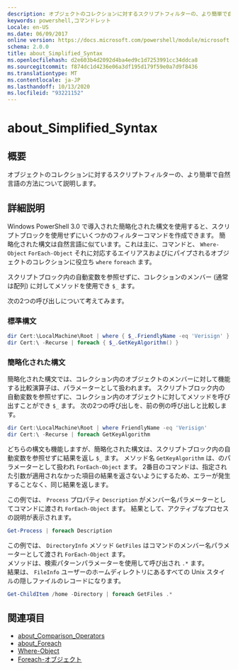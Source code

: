 ```yaml
---
description: オブジェクトのコレクションに対するスクリプトフィルターの、より簡単で自然言語の方法について説明します。
keywords: powershell,コマンドレット
Locale: en-US
ms.date: 06/09/2017
online version: https://docs.microsoft.com/powershell/module/microsoft.powershell.core/about/about_simplified_syntax?view=powershell-6&WT.mc_id=ps-gethelp
schema: 2.0.0
title: about_Simplified_Syntax
ms.openlocfilehash: d2e603b4d2092d4ba4ed9c1d7253991cc34ddca8
ms.sourcegitcommit: f874dc1d4236e06a3df195d179f59e0a7d9f8436
ms.translationtype: MT
ms.contentlocale: ja-JP
ms.lasthandoff: 10/13/2020
ms.locfileid: "93221152"
---
```

# <a name="about_simplified_syntax"></a>about_Simplified_Syntax

## <a name="short-description"></a>概要
オブジェクトのコレクションに対するスクリプトフィルターの、より簡単で自然言語の方法について説明します。

## <a name="long-description"></a>詳細説明

Windows PowerShell 3.0 で導入された簡略化された構文を使用すると、スクリプトブロックを使用せずにいくつかのフィルターコマンドを作成できます。 簡略化された構文は自然言語に似ています。これは主に、コマンドと、 `Where-Object` `ForEach-Object` それに対応するエイリアスおよびにパイプされるオブジェクトのコレクションに役立ち `where` `foreach` ます。

スクリプトブロック内の自動変数を参照せずに、コレクションのメンバー (通常は配列) に対してメソッドを使用でき `$_` ます。

次の2つの呼び出しについて考えてみます。

### <a name="standard-syntax"></a>標準構文

```powershell
dir Cert:\LocalMachine\Root | where { $_.FriendlyName -eq 'Verisign' }
dir Cert:\ -Recurse | foreach { $_.GetKeyAlgorithm() }
```

### <a name="simplified-syntax"></a>簡略化された構文

簡略化された構文では、コレクション内のオブジェクトのメンバーに対して機能する比較演算子は、パラメーターとして扱われます。 スクリプトブロック内の自動変数を参照せずに、コレクション内のオブジェクトに対してメソッドを呼び出すことができ `$_` ます。
次の2つの呼び出しを、前の例の呼び出しと比較します。
```powershell
dir Cert:\LocalMachine\Root | where FriendlyName -eq 'Verisign'
dir Cert:\ -Recurse | foreach GetKeyAlgorithm
```

どちらの構文も機能しますが、簡略化された構文は、スクリプトブロック内の自動変数を参照せずに結果を返し `$_` ます。
メソッド名 `GetKeyAlgorithm` は、のパラメーターとして扱われ `ForEach-Object` ます。
2番目のコマンドは、指定された引数が適用されなかった項目の結果を返さないようにするため、エラーが発生することなく、同じ結果を返します。

この例では、 `Process` プロパティ `Description` がメンバー名パラメーターとしてコマンドに渡され `ForEach-Object` ます。 結果として、アクティブなプロセスの説明が表示されます。

```powershell
Get-Process | foreach Description
```

この例では、 `DirectoryInfo` メソッド `GetFiles` はコマンドのメンバー名パラメーターとして渡され `ForEach-Object` ます。  
メソッドは、検索パターンパラメーターを使用して呼び出され `.*` ます。  
結果は、 `FileInfo` ユーザーのホームディレクトリにあるすべての Unix スタイルの隠しファイルのレコードになります。 

```powershell
Get-ChildItem /home -Directory | foreach GetFiles .*
```

## <a name="see-also"></a>関連項目

- [about_Comparison_Operators](about_Comparison_Operators.md)
- [about_Foreach](about_Foreach.md)
- [Where-Object](xref:Microsoft.PowerShell.Core.Where-Object)
- [Foreach-オブジェクト](xref:Microsoft.PowerShell.Core.ForEach-Object)
